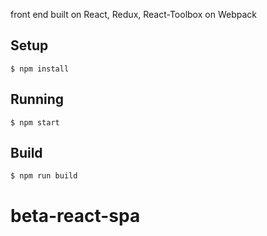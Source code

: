 front end built on React, Redux, React-Toolbox on Webpack

## Setup

```
$ npm install
```

## Running

```
$ npm start
```

## Build

```
$ npm run build
```
# beta-react-spa
